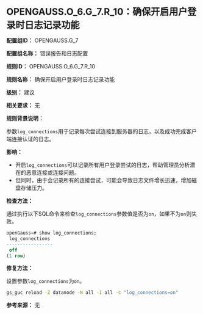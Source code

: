 **<font size="5">OPENGAUSS.O_6.G_7.R_10：确保开启用户登录时日志记录功能</font>**

**配置组ID：**
OPENGAUSS.G_7

**配置组名称：**
错误报告和日志配置

**规则ID：**
OPENGAUSS.O_6.G_7.R_10

**规则名称：**
确保开启用户登录时日志记录功能

**级别：**
建议

**相关要求：**
无

**规则背景说明：**

参数`log_connections`用于记录每次尝试连接到服务器的日志，以及成功完成客户端连接认证的日志。

**影响：**

- 开启`log_connections`可以记录所有用户登录尝试的日志，帮助管理员分析潜在的恶意连接或连接问题。
- 但同时，由于会记录所有的连接尝试，可能会导致日志文件增长迅速，增加磁盘存储压力。

**检查方法：**

通过执行以下SQL命令来检查`log_connections`参数值是否为`on`，如果不为`on`则失败。

```sql
openGauss=# show log_connections;
 log_connections
-----------------
 off
(1 row)
```

**修复方法：**

设置参数`log_connections`为`on`。

```bash
gs_guc reload -Z datanode -N all -I all -c "log_connections=on"
```

**参考来源：**
无